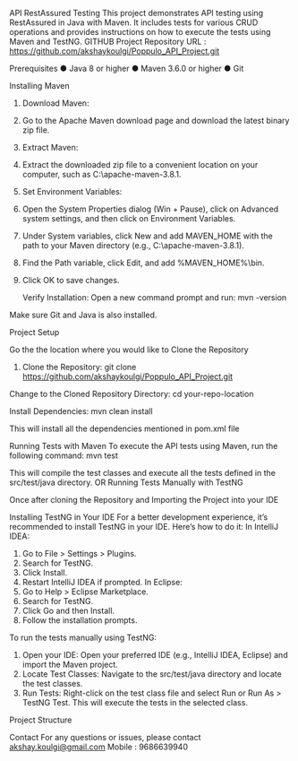 API RestAssured Testing
This project demonstrates API testing using RestAssured in Java with Maven. It includes tests for various CRUD operations and provides instructions on how to execute the tests using Maven and TestNG.
GITHUB Project  Repository URL : https://github.com/akshaykoulgi/Poppulo_API_Project.git 

Prerequisites
●	Java 8 or higher
●	Maven 3.6.0 or higher
●	Git 


Installing Maven
1.	Download Maven:
2.	Go to the Apache Maven download page and download the latest binary zip file.

3.	Extract Maven:
4.	Extract the downloaded zip file to a convenient location on your computer, such as C:\apache-maven-3.8.1.

5. Set Environment Variables:
6. Open the System Properties dialog (Win + Pause), click on Advanced system settings, and then click on Environment Variables.
7.	Under System variables, click New and add MAVEN_HOME with the path to your Maven directory (e.g., C:\apache-maven-3.8.1).
8.	Find the Path variable, click Edit, and add %MAVEN_HOME%\bin.
9.	Click OK to save changes.

	Verify Installation:
Open a new command prompt and run:
mvn -version

Make sure Git and Java is also installed. 

Project Setup 

Go the the location where you would like to Clone the Repository
1.	Clone the Repository:
git clone https://github.com/akshaykoulgi/Poppulo_API_Project.git 

Change to the Cloned Repository Directory:
cd your-repo-location

Install Dependencies:
mvn clean install

This will install all the dependencies mentioned in pom.xml file 

Running Tests with Maven
To execute the API tests using Maven, run the following command:
mvn test

This will compile the test classes and execute all the tests defined in the src/test/java directory.
OR
Running Tests Manually with TestNG

Once after cloning the Repository and Importing the Project into your IDE

Installing TestNG in Your IDE
For a better development experience, it’s recommended to install TestNG in your IDE. Here’s how to do it:
In IntelliJ IDEA:
1.	Go to File > Settings > Plugins.
2.	Search for TestNG.
3.	Click Install.
4.	Restart IntelliJ IDEA if prompted.
In Eclipse:
1.	Go to Help > Eclipse Marketplace.
2.	Search for TestNG.
3.	Click Go and then Install.
4.	Follow the installation prompts.

To run the tests manually using TestNG:
1.	Open your IDE: Open your preferred IDE (e.g., IntelliJ IDEA, Eclipse) and import the Maven project.
2.	Locate Test Classes: Navigate to the src/test/java directory and locate the test classes.
3.	Run Tests: Right-click on the test class file and select Run or Run As > TestNG Test. This will execute the tests in the selected class.


Project Structure
 

Contact
For any questions or issues, please contact akshay.koulgi@gmail.com
Mobile : 9686639940 

